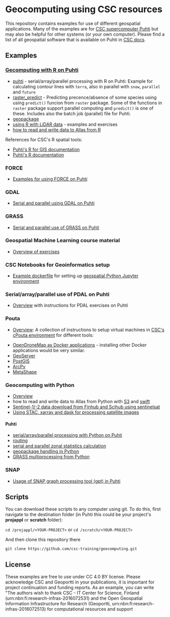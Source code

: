 # Geocomputing using CSC resources

This repository contains examples for use of different geospatial applications. Many of the examples are for [CSC supercomputer Puhti](https://docs.csc.fi/computing/systems-puhti/) but may also be helpful for other systems (or your own computer). Please find a list of all geospatial software that is available on Puhti in [CSC docs](https://docs.csc.fi/apps/#geosciences). 

## Examples

### [Gecomputing with R on Puhti](./R/README.md) 

* [puhti](./R/puhti) - serial/array/parallel processing with R on Puhti: Example for calculating contour lines with `terra`, also in parallel with `snow`, `parallel` and `future`
* [raster_predict](./R/raster_predict) - Predicting precence/absence of some species using using `predict()` funcion from `raster` package. Some of the functions in `raster` package support parallel computing and `predict()` is one of these. Includes also the batch job (parallel) file for Puhti.
* [geopackage](./R/geopackage)
* [using R with LiDAR data](./R/R_LiDAR) - examples and exercises
* [how to read and write data to Allas from R](./R/allas)

References for CSC's R spatial tools:
* [Puhti's R for GIS documentation](https://docs.csc.fi/apps/r-env-for-gis/)
* [Puhti's R documentation](https://docs.csc.fi/apps/r-env-singularity/)

### FORCE
* [Examples for using FORCE on Puhti](./force/README.md) 

### GDAL 
* [Serial and parallel using GDAL on Puhti](./gdal/readme.md)

### GRASS 
* [Serial and parallel use of GRASS on Puhti](./grass/readme.md)

### Geospatial Machine Learning course material
* [Overview of exercises](./machineLearning/README.md)

### CSC Notebooks for Geoinformatics setup
* [Example dockerfile](./notebooks/jupyter_geo.dockerfile) for setting up [geospatial Python Jupyter environment](./notebooks/README.md)

### Serial/array/parallel use of PDAL on Puhti
* [Overview](./pdal/README.md) with instructions for PDAL exercises on Puhti

### Pouta 
* [Overview](./pouta/README.md): A collection of instructions to setup virtual machines in [CSC's cPouta environment](https://docs.csc.fi/cloud/pouta/) for different tools:
- [OpenDroneMap as Docker applications](./pouta/docker-applications) - installing other Docker applications would be very similar.
- [GeoServer](./pouta/geoserver) 
- [PostGIS](./pouta/postgis)
- [ArcPy](./pouta/arcpy) 
- [MetaShape](./pouta/metashape_with_VNC) 


### Geocomputing with Python
* [Overview](./python/README.md)
* how to read and write data to Allas from Python with [S3](./python/allas/working_with_allas_from_Python_S3.py) and [swift](./python/allas/working_with_allas_from_Python_Swift.py)
* [Sentinel-1/-2 data download from Finhub and Scihub using sentinelsat](python/sentinel/README.md)
* [Using STAC, xarray and dask for processing satellite images](./python/STAC/stac_xarray_dask_example.ipynb)

#### Puhti 

* [serial/array/parallel processing with Python on Puhti](./python/puhti/README.md)
* [routing](./python/routing/readme.md)
* [serial and parallel zonal statistics calculation](./python/zonal_stats/README.md)
* [geopackage handling in Python](./python/geopackage/README.md)
* [GRASS multiprocessing from Python](./python/grass_multiprocessing_with_python/README.md)

### SNAP
* [Usage of SNAP graph processing tool (gpt) in Puhti](./snap/README.md)


## Scripts

You can download these scripts to any computer using git. To do this, first navigate to the destination folder (in Puhti this could be your project's **projappl** or **scratch** folder):

`cd /projappl/<YOUR-PROJECT>`
or
`cd /scratch/<YOUR-PROJECT>`

And then clone this repository there

`git clone https://github.com/csc-training/geocomputing.git`

## License
These examples are free to use under CC 4.0 BY license. Please acknowledge CSC and Geoportti in your publications, it is important for project continuation and funding reports. As an example, you can write "The authors wish to thank CSC - IT Center for Science, Finland (urn:nbn:fi:research-infras-2016072531) and the Open Geospatial Information Infrastructure for Research (Geoportti, urn:nbn:fi:research-infras-2016072513) for computational resources and support
